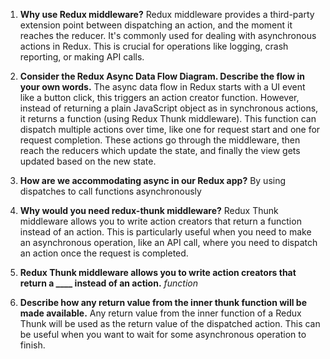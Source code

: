 1. **Why use Redux middleware?**
Redux middleware provides a third-party extension point between dispatching an action, and the moment it reaches the reducer. It's commonly used for dealing with asynchronous actions in Redux. This is crucial for operations like logging, crash reporting, or making API calls.

2. **Consider the Redux Async Data Flow Diagram. Describe the flow in your own words.**
The async data flow in Redux starts with a UI event like a button click, this triggers an action creator function. However, instead of returning a plain JavaScript object as in synchronous actions, it returns a function (using Redux Thunk middleware). This function can dispatch multiple actions over time, like one for request start and one for request completion. These actions go through the middleware, then reach the reducers which update the state, and finally the view gets updated based on the new state.

3. **How are we accommodating async in our Redux app?**
By using dispatches to call functions asynchronously 

4. **Why would you need redux-thunk middleware?**
Redux Thunk middleware allows you to write action creators that return a function instead of an action. This is particularly useful when you need to make an asynchronous operation, like an API call, where you need to dispatch an action once the request is completed.

5. **Redux Thunk middleware allows you to write action creators that return a ____ instead of an action.**
*function*

6. **Describe how any return value from the inner thunk function will be made available.**
Any return value from the inner function of a Redux Thunk will be used as the return value of the dispatched action. This can be useful when you want to wait for some asynchronous operation to finish.
